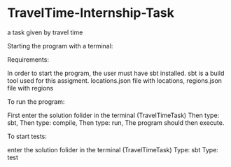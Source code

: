 # TravelTime-Internship-Task
 a task given by travel time

 Starting the program with a terminal:

Requirements:

In order to start the program, the user must have sbt installed.
sbt is a build tool used for this assigment.
locations.json file with locations,
regions.json file with regions
 

 To run the program:

 First enter the solution folider in the terminal (TravelTimeTask)
 Then type: sbt,
 Then type: compile,
 Then type: run,
 The program should then execute.


 To start tests:

 enter the solution folider in the terminal (TravelTimeTask)
 Type: sbt
 Type: test
